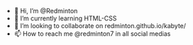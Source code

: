 - 👋 Hi, I’m @Redminton
- 🌱 I’m currently learning HTML-CSS
- 💞️ I’m looking to collaborate on redminton.github.io/kabyte/
- 📫 How to reach me @redminton7 in all social medias

<!---
Redminton/Redminton is a ✨ special ✨ repository because its `README.md` (this file) appears on your GitHub profile.
You can click the Preview link to take a look at your changes.
--->
